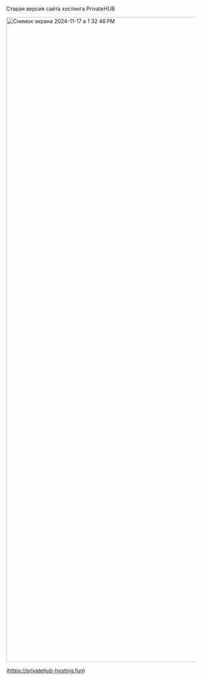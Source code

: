 Старая версия сайта хостинга PrivateHUB



<img width="1710" alt="Снимок экрана 2024-11-17 в 1 32 46 PM" src="https://github.com/user-attachments/assets/d52f2116-53e6-467b-891b-1244ce50faf7">



(https://privatehub-hosting.fun)
